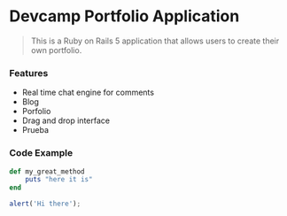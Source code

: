 # Devcamp Portfolio Application

> This is a Ruby on Rails 5 application that allows users to create their own portfolio.

### Features

- Real time chat engine for comments
- Blog
- Porfolio
- Drag and drop interface
- Prueba

### Code Example

```ruby
def my_great_method
    puts "here it is"
end
```

```javascript
alert('Hi there');
```
